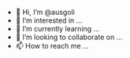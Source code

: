 - 👋 Hi, I’m @ausgoli
- 👀 I’m interested in ...
- 🌱 I’m currently learning ...
- 💞️ I’m looking to collaborate on ...
- 📫 How to reach me ...

<!---
ausgoli/ausgoli is a ✨ special ✨ repository because its `README.md` (this file) appears on your GitHub profile.
You can click the Preview link to take a look at your changes.
--->
